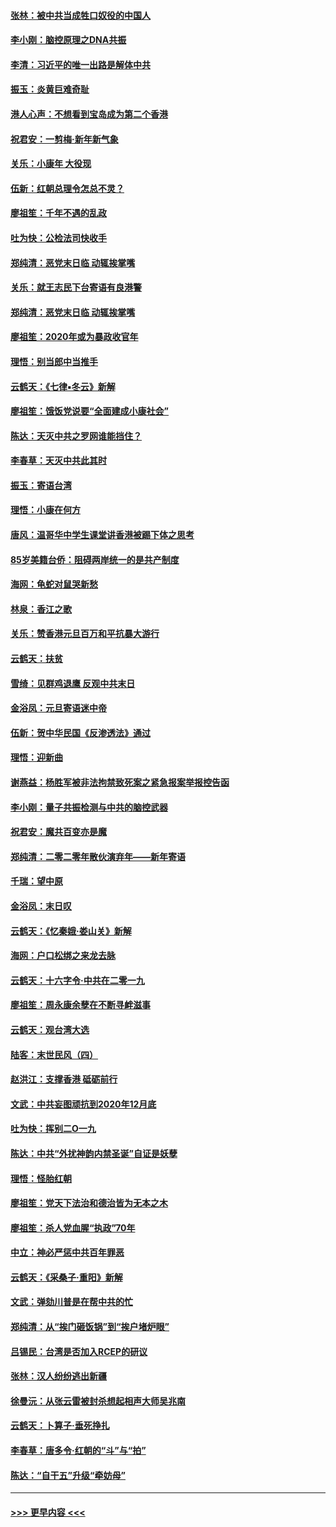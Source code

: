 #### [张林：被中共当成牲口奴役的中国人](../pages/nsc993/n11782397.md?t=01110055) 
#### [李小刚：脑控原理之DNA共振](../pages/nsc993/n11780962.md?t=01110055) 
#### [李清：习近平的唯一出路是解体中共](../pages/nsc993/n11780866.md?t=01110055) 
#### [振玉：炎黄巨难奇耻](../pages/nsc993/n11779632.md?t=01110055) 
#### [港人心声：不想看到宝岛成为第二个香港](../pages/nsc993/n11778817.md?t=01110055) 
#### [祝君安：一剪梅‧新年新气象](../pages/nsc993/n11776340.md?t=01110055) 
#### [关乐：小康年 大役现](../pages/nsc993/n11774213.md?t=01110055) 
#### [伍新：红朝总理令怎总不灵？](../pages/nsc993/n11770813.md?t=01110055) 
#### [廖祖笙：千年不遇的乱政](../pages/nsc993/n11770373.md?t=01110055) 
#### [吐为快：公检法司快收手](../pages/nsc993/n11770359.md?t=01110055) 
#### [郑纯清：恶党末日临 动辄挨掌嘴](../pages/nsc993/n11769912.md?t=01110055) 
#### [关乐：就王志民下台寄语有良港警](../pages/nsc993/n11769903.md?t=01110055) 
#### [郑纯清：恶党末日临 动辄挨掌嘴](../pages/nsc993/n11769356.md?t=01110055) 
#### [廖祖笙：2020年或为暴政收官年](../pages/nsc993/n11768216.md?t=01110055) 
#### [理悟：别当郎中当推手](../pages/nsc993/n11768243.md?t=01110055) 
#### [云鹤天：《七律▪冬云》新解](../pages/nsc993/n11768204.md?t=01110055) 
#### [廖祖笙：饿饭党说要“全面建成小康社会”](../pages/nsc993/n11767482.md?t=01110055) 
#### [陈达：天灭中共之罗网谁能挡住？](../pages/nsc993/n11767465.md?t=01110055) 
#### [李春草：天灭中共此其时](../pages/nsc993/n11767452.md?t=01110055) 
#### [振玉：寄语台湾](../pages/nsc993/n11767432.md?t=01110055) 
#### [理悟：小康在何方](../pages/nsc993/n11767394.md?t=01110055) 
#### [唐风：温哥华中学生课堂讲香港被踢下体之思考](../pages/nsc993/n11766848.md?t=01110055) 
#### [85岁美籍台侨：阻碍两岸统一的是共产制度](../pages/nsc993/n11765043.md?t=01110055) 
#### [海网：龟蛇对鼠哭新愁](../pages/nsc993/n11764895.md?t=01110055) 
#### [林泉：香江之歌](../pages/nsc993/n11764415.md?t=01110055) 
#### [关乐：赞香港元旦百万和平抗暴大游行](../pages/nsc993/n11764382.md?t=01110055) 
#### [云鹤天：扶贫](../pages/nsc993/n11764245.md?t=01110055) 
#### [雪绮：见群鸡退鹰  反观中共末日](../pages/nsc993/n11762112.md?t=01110055) 
#### [金浴凤：元旦寄语迷中帝](../pages/nsc993/n11761788.md?t=01110055) 
#### [伍新：贺中华民国《反渗透法》通过](../pages/nsc993/n11761994.md?t=01110055) 
#### [理悟：迎新曲](../pages/nsc993/n11761152.md?t=01110055) 
#### [谢燕益：杨胜军被非法拘禁致死案之紧急报案举报控告函](../pages/nsc993/n11756134.md?t=01110055) 
#### [李小刚：量子共振检测与中共的脑控武器](../pages/nsc993/n11754518.md?t=01110055) 
#### [祝君安：魔共百变亦是魔](../pages/nsc993/n11754469.md?t=01110055) 
#### [郑纯清：二零二零年散伙演弃年——新年寄语](../pages/nsc993/n11754195.md?t=01110055) 
#### [千瑞：望中原](../pages/nsc993/n11754159.md?t=01110055) 
#### [金浴凤：末日叹](../pages/nsc993/n11752359.md?t=01110055) 
#### [云鹤天：《忆秦娥‧娄山关》新解](../pages/nsc993/n11752348.md?t=01110055) 
#### [海网：户口松绑之来龙去脉](../pages/nsc993/n11752328.md?t=01110055) 
#### [云鹤天：十六字令‧中共在二零一九](../pages/nsc993/n11752305.md?t=01110055) 
#### [廖祖笙：周永康余孽在不断寻衅滋事](../pages/nsc993/n11751013.md?t=01110055) 
#### [云鹤天：观台湾大选](../pages/nsc993/n11751007.md?t=01110055) 
#### [陆客：末世民风（四）](../pages/nsc993/n11749203.md?t=01110055) 
#### [赵洪江：支撑香港 砥砺前行](../pages/nsc993/n11748482.md?t=01110055) 
#### [文武：中共妄图顽抗到2020年12月底](../pages/nsc993/n11748446.md?t=01110055) 
#### [吐为快：挥别二O一九](../pages/nsc993/n11748411.md?t=01110055) 
#### [陈达：中共“外扰神韵内禁圣诞”自证是妖孽](../pages/nsc993/n11748226.md?t=01110055) 
#### [理悟：怪胎红朝](../pages/nsc993/n11748206.md?t=01110055) 
#### [廖祖笙：党天下法治和德治皆为无本之木](../pages/nsc993/n11748135.md?t=01110055) 
#### [廖祖笙：杀人党血腥“执政”70年](../pages/nsc993/n11745144.md?t=01110055) 
#### [中立：神必严惩中共百年罪恶](../pages/nsc993/n11744970.md?t=01110055) 
#### [云鹤天：《采桑子‧重阳》新解](../pages/nsc993/n11744948.md?t=01110055) 
#### [文武：弹劾川普是在帮中共的忙](../pages/nsc993/n11744758.md?t=01110055) 
#### [郑纯清：从“挨门砸饭锅”到“挨户堵炉眼”](../pages/nsc993/n11744745.md?t=01110055) 
#### [吕锡民：台湾是否加入RCEP的研议](../pages/nsc993/n11744701.md?t=01110055) 
#### [张林：汉人纷纷逃出新疆](../pages/nsc993/n11743530.md?t=01110055) 
#### [徐曼沅：从张云雷被封杀想起相声大师吴兆南](../pages/nsc993/n11741816.md?t=01110055) 
#### [云鹤天：卜算子‧垂死挣扎](../pages/nsc993/n11739956.md?t=01110055) 
#### [李春草：唐多令‧红朝的“斗”与“拍”](../pages/nsc993/n11739830.md?t=01110055) 
#### [陈达：“自干五”升级“牵妨母”](../pages/nsc993/n11739724.md?t=01110055) 

----
#### [ >>> 更早内容 <<< ](../indexes/nsc993-earlier.md)
